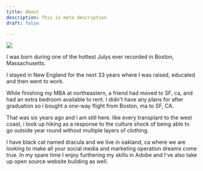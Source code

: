 ```yaml
---
title: About
description: This is meta description
draft: false

---
```

![](/images/boston-massachusetts-usa-2021-08-26-18-12-59-utc.jpg)

I was born during one of the hottest Julys ever recorded in Boston, Massachusetts.

I stayed in New England for the next 33 years where I was raised, educated and then went to work.

While finishing my MBA at northeastern, a friend had moved to SF, ca, and had an extra bedroom available to rent. I didn't have any plans for after graduation so i bought a one-way flight from Boston, ma to SF, CA.

That was six years ago and i am still here. like every transplant to the west coast, i took up hiking as a response to the culture shock of being able to go outside year round without multiple layers of clothing.

I have black cat named dracula and we live in oakland, ca where we are looking to make all your social media and marketing operation dreams come true. In my spare time I enjoy furthering my skills in Adobe and I've also take up open source website building as well.